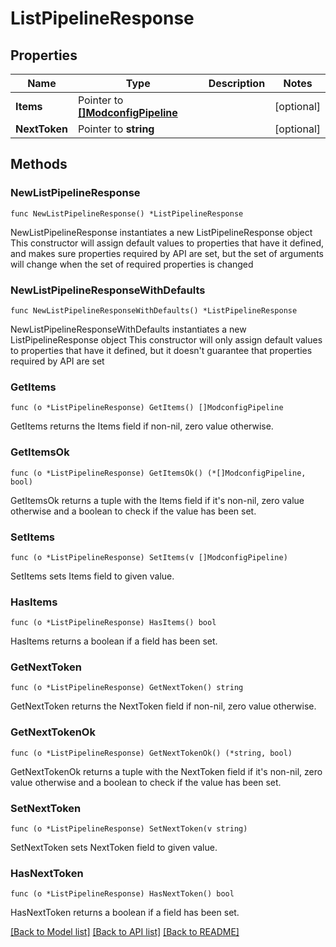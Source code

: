 # ListPipelineResponse

## Properties

Name | Type | Description | Notes
------------ | ------------- | ------------- | -------------
**Items** | Pointer to [**[]ModconfigPipeline**](ModconfigPipeline.md) |  | [optional] 
**NextToken** | Pointer to **string** |  | [optional] 

## Methods

### NewListPipelineResponse

`func NewListPipelineResponse() *ListPipelineResponse`

NewListPipelineResponse instantiates a new ListPipelineResponse object
This constructor will assign default values to properties that have it defined,
and makes sure properties required by API are set, but the set of arguments
will change when the set of required properties is changed

### NewListPipelineResponseWithDefaults

`func NewListPipelineResponseWithDefaults() *ListPipelineResponse`

NewListPipelineResponseWithDefaults instantiates a new ListPipelineResponse object
This constructor will only assign default values to properties that have it defined,
but it doesn't guarantee that properties required by API are set

### GetItems

`func (o *ListPipelineResponse) GetItems() []ModconfigPipeline`

GetItems returns the Items field if non-nil, zero value otherwise.

### GetItemsOk

`func (o *ListPipelineResponse) GetItemsOk() (*[]ModconfigPipeline, bool)`

GetItemsOk returns a tuple with the Items field if it's non-nil, zero value otherwise
and a boolean to check if the value has been set.

### SetItems

`func (o *ListPipelineResponse) SetItems(v []ModconfigPipeline)`

SetItems sets Items field to given value.

### HasItems

`func (o *ListPipelineResponse) HasItems() bool`

HasItems returns a boolean if a field has been set.

### GetNextToken

`func (o *ListPipelineResponse) GetNextToken() string`

GetNextToken returns the NextToken field if non-nil, zero value otherwise.

### GetNextTokenOk

`func (o *ListPipelineResponse) GetNextTokenOk() (*string, bool)`

GetNextTokenOk returns a tuple with the NextToken field if it's non-nil, zero value otherwise
and a boolean to check if the value has been set.

### SetNextToken

`func (o *ListPipelineResponse) SetNextToken(v string)`

SetNextToken sets NextToken field to given value.

### HasNextToken

`func (o *ListPipelineResponse) HasNextToken() bool`

HasNextToken returns a boolean if a field has been set.


[[Back to Model list]](../README.md#documentation-for-models) [[Back to API list]](../README.md#documentation-for-api-endpoints) [[Back to README]](../README.md)



